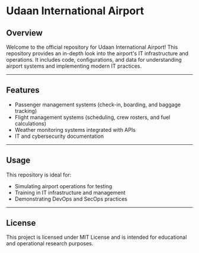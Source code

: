 # Udaan International Airport

## Overview
Welcome to the official repository for Udaan International Airport! This repository provides an in-depth look into the airport's IT infrastructure and operations. It includes code, configurations, and data for understanding airport systems and implementing modern IT practices.

---

## Features
- Passenger management systems (check-in, boarding, and baggage tracking)
- Flight management systems (scheduling, crew rosters, and fuel calculations)
- Weather monitoring systems integrated with APIs
- IT and cybersecurity documentation

---

## Usage
This repository is ideal for:
- Simulating airport operations for testing
- Training in IT infrastructure and management
- Demonstrating DevOps and SecOps practices

---

## License
This project is licensed under MIT License and is intended for educational and operational research purposes.